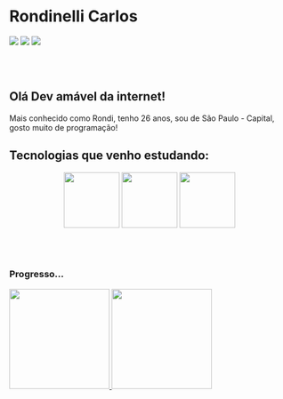 <h1>Rondinelli Carlos</h1>
<div>
  <a href="https://instagram.com/rondi.carlos" target="_blank"><img loading="lazy" src="https://img.shields.io/badge/-Instagram-%23E4405F?style=for-the-badge&logo=instagram&logoColor=white" target="_blank"></a>
  <a href = "mailto:rondinellicarlos@gmail.com"><img loading="lazy" src="https://img.shields.io/badge/Gmail-D14836?style=for-the-badge&logo=gmail&logoColor=white" target="_blank"></a>
  <a href="https://www.linkedin.com/in/rondinelli-carlos" target="_blank"><img loading="lazy" src="https://img.shields.io/badge/-LinkedIn-%230077B5?style=for-the-badge&logo=linkedin&logoColor=white" target="_blank"></a>   
</div>

<br><br>

<div>
  <h2>Olá Dev amável da internet!</h2>
  <p>Mais conhecido como Rondi, tenho 26 anos, sou de São Paulo - Capital, gosto muito de programação!</p>
</div>

<div>
  <h2>Tecnologias que venho estudando:</h2>
  <div align="center">
    <img loading="lazy" src="https://cdn.jsdelivr.net/gh/devicons/devicon@latest/icons/html5/html5-original.svg"  width="100" height="100" />
    <img loading="lazy" src="https://cdn.jsdelivr.net/gh/devicons/devicon@latest/icons/css3/css3-original.svg" width="100" height="100"/>
    <img loading="lazy" src="https://cdn.jsdelivr.net/gh/devicons/devicon@latest/icons/javascript/javascript-original.svg" width="100" height="100" />
  </div>
</div>

<br><br>

<div>
  <h3>Progresso...</h3>
  <a href="https://github.com/RondinelliCarlos">
  <img loading="lazy" height="180em" src="https://github-readme-stats.vercel.app/api/top-langs/?username=RondinelliCarlos&layout=compact&langs_count=7&theme=dracula"/>
  <img loading="lazy" height="180em" src="https://github-readme-stats.vercel.app/api?username=RondinelliCarlos&show_icons=true&theme=dracula&include_all_commits=true&count_private=true"/>
</div>

<!--
**RondinelliCarlos/RondinelliCarlos** is a ✨ _special_ ✨ repository because its `README.md` (this file) appears on your GitHub profile.

Here are some ideas to get you started:

- 👯 Estou procurando colaborar em ...
- 🤔 Estou procurando ajuda com ...
- 💬 Pergunte-me sobre ...
- 📫 Como entrar em contato comigo: ...
- ⚡ Curiosidade: ...



- 🔭 I’m currently working on ...
- 🌱 I’m currently learning ...
- 👯 I’m looking to collaborate on ...
- 🤔 I’m looking for help with ...
- 💬 Ask me about ...
- 📫 How to reach me: ...
- 😄 Pronouns: ...
- ⚡ Fun fact: ...
-->
